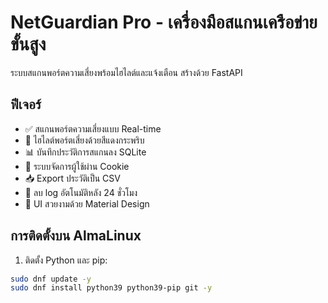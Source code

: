 # NetGuardian Pro - เครื่องมือสแกนเครือข่ายขั้นสูง

ระบบสแกนพอร์ตความเสี่ยงพร้อมไฮไลต์และแจ้งเตือน สร้างด้วย FastAPI

## ฟีเจอร์
- ✅ สแกนพอร์ตความเสี่ยงแบบ Real-time
- 🔔 ไฮไลต์พอร์ตเสี่ยงด้วยสีแดงกระพริบ
- 📊 บันทึกประวัติการสแกนลง SQLite
- 👤 ระบบจัดการผู้ใช้ผ่าน Cookie
- 📥 Export ประวัติเป็น CSV
- 🔄 ลบ log อัตโนมัติหลัง 24 ชั่วโมง
- 🎨 UI สวยงามด้วย Material Design

## การติดตั้งบน AlmaLinux

1. ติดตั้ง Python และ pip:
```bash
sudo dnf update -y
sudo dnf install python39 python39-pip git -y

